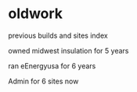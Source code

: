 # oldwork

previous builds and sites index

owned midwest insulation for 5 years

ran eEnergyusa for 6 years

Admin for 6 sites now
